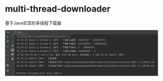 # multi-thread-downloader
基于Java实现的多线程下载器


![图片](https://github.com/yaunsine/multi-thread-downloader/blob/master/imgs/img_3.png?raw=true)